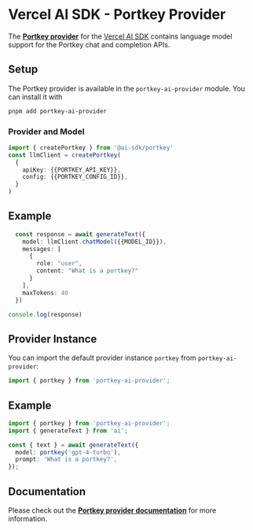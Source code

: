 # Vercel AI SDK - Portkey Provider

The **[Portkey provider](https://sdk.vercel.ai/providers/community-providers/portkey)** for the [Vercel AI SDK](https://sdk.vercel.ai/docs)
contains language model support for the Portkey chat and completion APIs.

## Setup

The Portkey provider is available in the `portkey-ai-provider` module. You can install it with

```bash
pnpm add portkey-ai-provider
```

### Provider and Model

```ts
import { createPortkey } from '@ai-sdk/portkey'
const llmClient = createPortkey(
  {
    apiKey: {{PORTKEY_API_KEY}},
    config: {{PORTKEY_CONFIG_ID}},
  }
)
```

## Example

```ts
  const response = await generateText({
    model: llmClient.chatModel({{MODEL_ID}}),
    messages: [
      {
        role: "user",
        content: "What is a portkey?"
      }
    ],
    maxTokens: 40
  })

console.log(response)
```

## Provider Instance

You can import the default provider instance `portkey` from `portkey-ai-provider`:

```ts
import { portkey } from 'portkey-ai-provider';
```

## Example

```ts
import { portkey } from 'portkey-ai-provider';
import { generateText } from 'ai';

const { text } = await generateText({
  model: portkey('gpt-4-turbo'),
  prompt: 'What is a portkey?',
});
```

## Documentation

Please check out the **[Portkey provider documentation](https://sdk.vercel.ai/providers/community-providers/portkey)** for more information.
